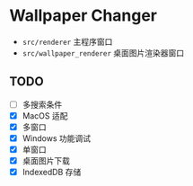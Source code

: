 # Wallpaper Changer

- `src/renderer` 主程序窗口
- `src/wallpaper_renderer` 桌面图片渲染器窗口

## TODO

- [ ] 多搜索条件
- [x] MacOS 适配
- [x] 多窗口
- [x] Windows 功能调试
- [x] 单窗口
- [x] 桌面图片下载
- [x] IndexedDB 存储

